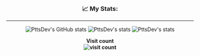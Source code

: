 
<div align="center">
  
 ### 📈 My Stats:
---
  
![PttsDev's GitHub stats](https://github-readme-stats.vercel.app/api?username=PttsDev&show_icons=true&count_private=true&include_all_commits=true&theme=codeSTACKr&title_color=e73737&icon_color=e73737&border_color=0d1017&bg_color=0e1118)
![PttsDev's stats](https://github-readme-stats.vercel.app/api/top-langs/?username=PttsDev&layout=compact&langs_count=7&theme=codeSTACKr&title_color=e73737&icon_color=e73737&border_color=0e1118&bg_color=0e1118)
![PttsDev's stats](https://github-readme-streak-stats.herokuapp.com/?user=PttsDev&theme=dark&ring=e73737&currStreakNum=ffffff&hide_border=true&background=0E1118)

</div>

<p align="center"> 
  <b>Visit count<b><br>
  <img alt="visit count" src="https://profile-counter.glitch.me/PttsDev/count.svg" />
</p>
